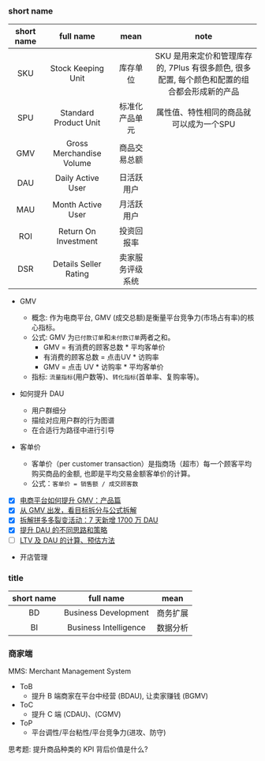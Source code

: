 ### short name

| short name |        full name         |       mean       |                                             note                                             |
| :--------: | :----------------------: | :--------------: | :------------------------------------------------------------------------------------------: |
|    SKU     |    Stock Keeping Unit    |     库存单位     | SKU 是用来定价和管理库存的, 7Plus 有很多颜色, 很多配置, 每个颜色和配置的组合都会形成新的产品 |
|    SPU     |  Standard Product Unit   |  标准化产品单元  |                           属性值、特性相同的商品就可以成为一个SPU                            |
|    GMV     | Gross Merchandise Volume |   商品交易总额   |                                                                                              |
|    DAU     |    Daily Active User     |    日活跃用户    |                                                                                              |
|    MAU     |    Month Active User     |    月活跃用户    |                                                                                              |
|    ROI     |   Return On Investment   |    投资回报率    |                                                                                              |
|    DSR     |  Details Seller Rating   | 卖家服务评级系统 |                                                                                              |

* GMV
  * 概念: 作为电商平台, GMV (成交总额)是衡量平台竞争力(市场占有率)的核心指标。
  * 公式: GMV 为`已付款订单`和`未付款订单`两者之和。
    * GMV = 有消费的顾客总数 * 平均客单价
    * 有消费的顾客总数 = 点击UV * 访购率
    * GMV = 点击 UV * 访购率 * 平均客单价
  * 指标: `流量指标`(用户数等)、`转化指标`(首单率、复购率等)。

* 如何提升 DAU
  * 用户群细分
  * 描绘对应用户群的行为图谱
  * 在合适行为路径中进行引导

* 客单价
  * 客单价（per customer transaction）是指商场（超市）每一个顾客平均购买商品的金额, 也即是平均交易金额客单价的计算。
  * 公式：`客单价 = 销售额 / 成交顾客数`

- [x] [电商平台如何提升 GMV：产品篇](http://www.woshipm.com/pd/766707.html)
- [x] [从 GMV 出发，看目标拆分与公式拆解](http://www.woshipm.com/operate/4000572.html)
- [x] [拆解拼多多裂变活动：7 天新增 1700 万 DAU](http://www.woshipm.com/operate/2951693.html)
- [x] [提升 DAU 的不同思路和策略](http://www.woshipm.com/operate/2739697.html)
- [ ] [LTV 及 DAU 的计算、预估方法](http://www.woshipm.com/operate/4091166.html)

* 开店管理

### title

| short name |       full name       |   mean   |
| :--------: | :-------------------: | :------: |
|     BD     | Business Development  | 商务扩展 |
|     BI     | Business Intelligence | 数据分析 |

### 商家端

MMS: Merchant Management System

* ToB
  * 提升 B 端商家在平台中经营 (BDAU), 让卖家赚钱 (BGMV)
* ToC
  * 提升 C 端 (CDAU)、(CGMV)
* ToP
  * 平台调性/平台粘性/平台竞争力(进攻、防守)

思考题: 提升商品种类的 KPI 背后价值是什么?

